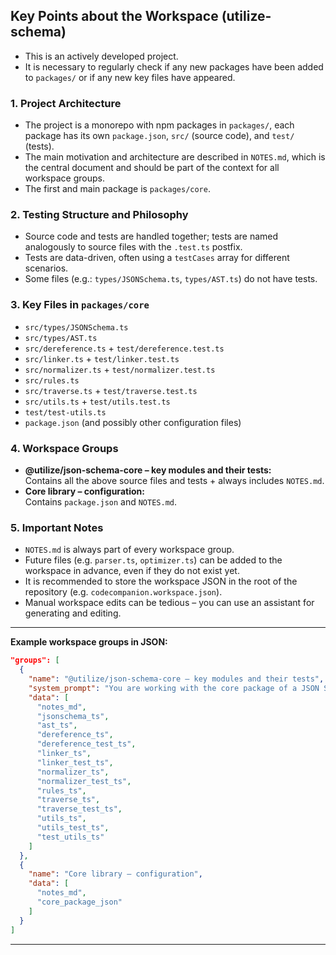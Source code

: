 ## Key Points about the Workspace (utilize-schema)

- This is an actively developed project.
- It is necessary to regularly check if any new packages have been added to `packages/` or if any new key files have appeared.

### 1. **Project Architecture**

- The project is a monorepo with npm packages in `packages/`, each package has its own `package.json`, `src/` (source code), and `test/` (tests).
- The main motivation and architecture are described in `NOTES.md`, which is the central document and should be part of the context for all workspace groups.
- The first and main package is `packages/core`.

### 2. **Testing Structure and Philosophy**

- Source code and tests are handled together; tests are named analogously to source files with the `.test.ts` postfix.
- Tests are data-driven, often using a `testCases` array for different scenarios.
- Some files (e.g.: `types/JSONSchema.ts`, `types/AST.ts`) do not have tests.

### 3. **Key Files in `packages/core`**

- `src/types/JSONSchema.ts`
- `src/types/AST.ts`
- `src/dereference.ts` + `test/dereference.test.ts`
- `src/linker.ts` + `test/linker.test.ts`
- `src/normalizer.ts` + `test/normalizer.test.ts`
- `src/rules.ts`
- `src/traverse.ts` + `test/traverse.test.ts`
- `src/utils.ts` + `test/utils.test.ts`
- `test/test-utils.ts`
- `package.json` (and possibly other configuration files)

### 4. **Workspace Groups**

- **@utilize/json-schema-core – key modules and their tests:**  
  Contains all the above source files and tests + always includes `NOTES.md`.
- **Core library – configuration:**  
  Contains `package.json` and `NOTES.md`.

### 5. **Important Notes**

- `NOTES.md` is always part of every workspace group.
- Future files (e.g. `parser.ts`, `optimizer.ts`) can be added to the workspace in advance, even if they do not exist yet.
- It is recommended to store the workspace JSON in the root of the repository (e.g. `codecompanion.workspace.json`).
- Manual workspace edits can be tedious – you can use an assistant for generating and editing.

---

**Example workspace groups in JSON:**

```json
"groups": [
  {
    "name": "@utilize/json-schema-core – key modules and their tests",
    "system_prompt": "You are working with the core package of a JSON Schema to Zod generator. Always consider the architectural notes in NOTES.md.",
    "data": [
      "notes_md",
      "jsonschema_ts",
      "ast_ts",
      "dereference_ts",
      "dereference_test_ts",
      "linker_ts",
      "linker_test_ts",
      "normalizer_ts",
      "normalizer_test_ts",
      "rules_ts",
      "traverse_ts",
      "traverse_test_ts",
      "utils_ts",
      "utils_test_ts",
      "test_utils_ts"
    ]
  },
  {
    "name": "Core library – configuration",
    "data": [
      "notes_md",
      "core_package_json"
    ]
  }
]
```

---
